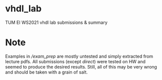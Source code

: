 # vhdl_lab
TUM EI WS2021 vhdl  lab  submissions & summary

# Note
Examples in */exam_prep* are mostly untested and simply extracted from lecture pdfs. All submissions (except *direct*) were tested on HW and seemed to produce the desired results. Still, all of this may be very wrong and should be taken with a grain of salt.
